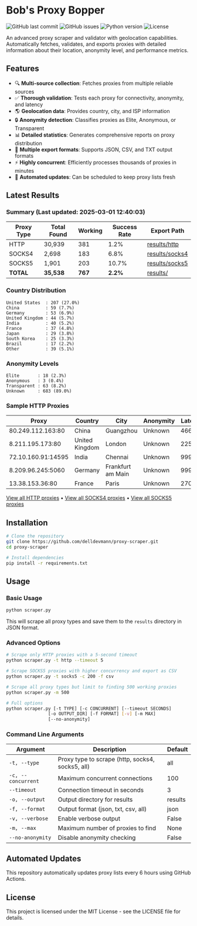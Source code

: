# Bob's Proxy Bopper

![GitHub last commit](https://img.shields.io/github/last-commit/delldevmann/proxy-scraper)
![GitHub issues](https://img.shields.io/github/issues/delldevmann/proxy-scraper)
![Python version](https://img.shields.io/badge/python-3.7%2B-blue)
![License](https://img.shields.io/github/license/delldevmann/proxy-scraper)

An advanced proxy scraper and validator with geolocation capabilities. Automatically fetches, validates, and exports proxies with detailed information about their location, anonymity level, and performance metrics.

## Features

- 🔍 **Multi-source collection**: Fetches proxies from multiple reliable sources
- ✅ **Thorough validation**: Tests each proxy for connectivity, anonymity, and latency
- 🌎 **Geolocation data**: Provides country, city, and ISP information
- 🔒 **Anonymity detection**: Classifies proxies as Elite, Anonymous, or Transparent
- 📊 **Detailed statistics**: Generates comprehensive reports on proxy distribution
- 📂 **Multiple export formats**: Supports JSON, CSV, and TXT output formats
- ⚡ **Highly concurrent**: Efficiently processes thousands of proxies in minutes
- 🔄 **Automated updates**: Can be scheduled to keep proxy lists fresh

## Latest Results

### Summary (Last updated: 2025-03-01 12:40:03)

| Proxy Type | Total Found | Working | Success Rate | Export Path |
|------------|-------------|---------|--------------|-------------|
| HTTP | 30,939 | 381 | 1.2% | [results/http](results/http/) |
| SOCKS4 | 2,698 | 183 | 6.8% | [results/socks4](results/socks4/) |
| SOCKS5 | 1,901 | 203 | 10.7% | [results/socks5](results/socks5/) |
| **TOTAL** | **35,538** | **767** | **2.2%** | [results/](results/) |

### Country Distribution

```
United States  : 207 (27.0%)
China          : 59 (7.7%)
Germany        : 53 (6.9%)
United Kingdom : 44 (5.7%)
India          : 40 (5.2%)
France         : 37 (4.8%)
Japan          : 29 (3.8%)
South Korea    : 25 (3.3%)
Brazil         : 17 (2.2%)
Other          : 39 (5.1%)
```

### Anonymity Levels

```
Elite       : 18 (2.3%)
Anonymous   : 3 (0.4%)
Transparent : 63 (8.2%)
Unknown     : 683 (89.0%)
```

### Sample HTTP Proxies

| Proxy | Country | City | Anonymity | Latency |
|-------|---------|------|-----------|---------|
| 80.249.112.163:80 | China | Guangzhou | Unknown | 466ms |
| 8.211.195.173:80 | United Kingdom | London | Unknown | 2257ms |
| 72.10.160.91:14595 | India | Chennai | Unknown | 9999ms |
| 8.209.96.245:5060 | Germany | Frankfurt am Main | Unknown | 9999ms |
| 13.38.153.36:80 | France | Paris | Unknown | 270ms |

[View all HTTP proxies](results/http/latest.txt) • [View all SOCKS4 proxies](results/socks4/latest.txt) • [View all SOCKS5 proxies](results/socks5/latest.txt)

## Installation

```bash
# Clone the repository
git clone https://github.com/delldevmann/proxy-scraper.git
cd proxy-scraper

# Install dependencies
pip install -r requirements.txt
```

## Usage

### Basic Usage

```bash
python scraper.py
```

This will scrape all proxy types and save them to the `results` directory in JSON format.

### Advanced Options

```bash
# Scrape only HTTP proxies with a 5-second timeout
python scraper.py -t http --timeout 5

# Scrape SOCKS5 proxies with higher concurrency and export as CSV
python scraper.py -t socks5 -c 200 -f csv

# Scrape all proxy types but limit to finding 500 working proxies
python scraper.py -m 500

# Full options
python scraper.py [-t TYPE] [-c CONCURRENT] [--timeout SECONDS] 
                [-o OUTPUT_DIR] [-f FORMAT] [-v] [-m MAX]
                [--no-anonymity]
```

### Command Line Arguments

| Argument | Description | Default |
|----------|-------------|---------|
| `-t, --type` | Proxy type to scrape (http, socks4, socks5, all) | all |
| `-c, --concurrent` | Maximum concurrent connections | 100 |
| `--timeout` | Connection timeout in seconds | 3 |
| `-o, --output` | Output directory for results | results |
| `-f, --format` | Output format (json, txt, csv, all) | json |
| `-v, --verbose` | Enable verbose output | False |
| `-m, --max` | Maximum number of proxies to find | None |
| `--no-anonymity` | Disable anonymity checking | False |

## Automated Updates

This repository automatically updates proxy lists every 6 hours using GitHub Actions.

## License

This project is licensed under the MIT License - see the LICENSE file for details.
